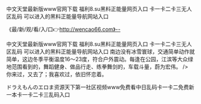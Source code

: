 中文天堂最新版www官网下载
福利8.su黑料正能量网页入口
卡一卡二卡三无人区乱码
可以进入的黑料正能量导航网站入口


《最/新/观/看/入/口👉http://wencao66.com》--

中文天堂最新版www官网下载
福利8.su黑料正能量网页入口
卡一卡二卡三无人区乱码
可以进入的黑料正能量导航网站入口
南边没有冰雪寰球，交通简单动作就简单，这边冬季平衡温度16～23度，符合户外震动。每逢在公园，江滨等大众绿地范围看到的，舞蹈健身、做品行走、练拳舞剑的，车载斗量，蔚为宏伟。
/>　你来过，又去了；我喜欢过，依旧怀恋着。





ドラえもんのエロま资源天下第一社区视频www免费看中日乱码卡一卡二免费新一本卡一卡二卡三乱码入口
